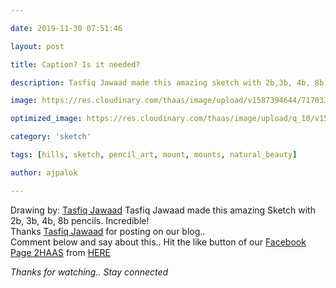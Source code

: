 ```yaml
---

date: 2019-11-30 07:51:46

layout: post

title: Caption? Is it needed?

description: Tasfiq Jawaad made this amazing sketch with 2b,3b, 4b, 8b Pencil.

image: https://res.cloudinary.com/thaas/image/upload/v1587394644/71703321_496160997896827_1110986839793074176_o.jpg_nf6ysd.jpg

optimized_image: https://res.cloudinary.com/thaas/image/upload/q_10/v1587394644/71703321_496160997896827_1110986839793074176_o.jpg_nf6ysd.jpg

category: 'sketch'

tags: [hills, sketch, pencil_art, mount, mounts, natural_beauty]

author: ajpalok

---
```


Drawing by: [Tasfiq Jawaad](https://www.facebook.com/Fiqtion.kun?refid=12)
Tasfiq Jawaad made this amazing Sketch with 2b, 3b, 4b, 8b pencils. Incredible!  
Thanks [Tasfiq Jawaad](https://www.facebook.com/Fiqtion.kun?refid=12) for posting on our blog..  
Comment below and say about this.. Hit the like button of our [Facebook Page 2HAAS](https://facebook.com/2haas) from [HERE](https://mbasic.facebook.com/a/profile.php?fan&id=192847997804847&origin=page_profile&pageSuggestionsOnLiking=1&gfid=AQDVZ-fPZTyrcCth&refid=17)

*Thanks for watching.. Stay connected*
